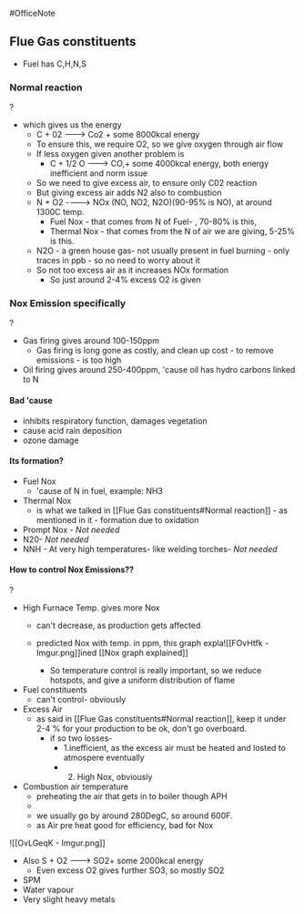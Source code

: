 #OfficeNote
## Flue Gas constituents
- Fuel has C,H,N,S
### Normal reaction
?
- which gives us the energy
    - C + 02 ---> Co2 + some 8000kcal energy
    - To ensure this, we require O2, so we give oxygen through air flow
    - If less oxygen given another problem is
	    - C + 1/2 O ---> CO,+ some 4000kcal energy, both energy inefficient and norm issue
    - So we need to give excess air, to ensure only C02 reaction
    - But giving excess air adds N2 also to combustion
    - N + O2 ----> NOx (NO, NO2, N2O)(90-95% is NO), at around 1300C temp.
        - Fuel Nox - that comes from N of Fuel- , 70-80% is this,
        - Thermal Nox - that comes from the N of air we are giving, 5-25% is this.
    - N2O - a green house gas- not usually present in fuel burning - only traces in ppb - so no need to worry about it
    - So not too excess air as it increases NOx formation
        - So just around 2-4% excess O2 is given
### Nox Emission specifically
?
- Gas firing gives around 100-150ppm
	- Gas firing is long gone as costly, and clean up cost - to remove emissions - is too high
- Oil firing gives around 250-400ppm, 'cause  oil has hydro carbons linked to N
 #### Bad 'cause
- inhibits respiratory function, damages vegetation
- cause acid rain deposition
- ozone damage
 #### Its formation?
- Fuel Nox
	- 'cause of N in fuel, example: NH3
 - Thermal Nox
	- is what we talked in [[Flue Gas constituents#Normal reaction]] - as mentioned in it - formation due to oxidation
- Prompt Nox - *Not needed*
- N20- *Not needed*
- NNH - At very high temperatures- like welding torches- *Not needed*
<!--SR:!2024-07-06,3,250-->

#### How to control Nox Emissions??
?
- High Furnace Temp. gives more Nox
	- can't decrease, as production gets affected
	- predicted Nox with temp. in ppm, this graph expla![[FOvHtfk - Imgur.png]]ined [[Nox graph explained]]
	
		-  So temperature control is really important, so we reduce hotspots, and give a uniform distribution of flame
- Fuel constituents
	- can't control- obviously
- Excess Air
	- as said in [[Flue Gas constituents#Normal reaction]], keep it under 2-4 % for your production to be ok, don't go overboard.
		- if so two losses-
			- 1.inefficient, as the excess air must be heated and losted to atmospere eventually
			- 2. High Nox, obviously
- Combustion air temperature
	- preheating the air that gets in to boiler though APH
	 -
	 - we usually go by around 280DegC, so around 600F.
	 - as Air pre heat good for efficiency, bad for Nox
<!--SR:!2024-07-06,3,250-->
![[OvLGeqK - Imgur.png]]

- Also S + O2 ---> SO2+ some 2000kcal energy
    - Even excess O2 gives further SO3, so mostly SO2
- SPM
- Water vapour
- Very slight heavy metals